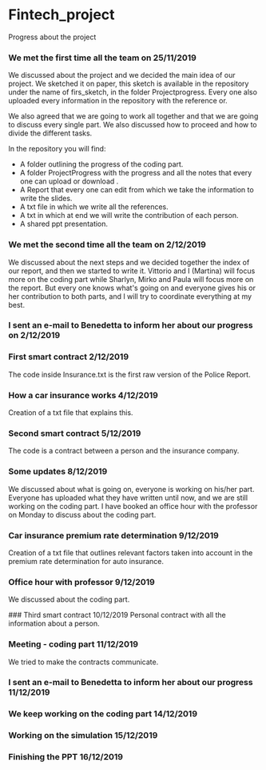 # Fintech_project
Progress about the project

### We met the first time all the team on 25/11/2019
We discussed about the project and we decided the main idea of our project.
We sketched it on paper, this sketch is available in the repository under the name of firs_sketch, in the folder Projectprogress. Every one also uploaded every information in the repository with the reference or.

We also agreed that we are going to work all together and that we are going to discuss every single part.
We also discussed how to proceed and how to divide the different tasks.

In the repository you will find:
- A folder outlining the progress of the coding part.
- A folder ProjectProgress with the progress and all the notes that every one can upload or download .
- A Report that every one can edit from which we take the information to write the slides.
- A txt file in which we write all the references.
- A txt in which at end we will write the contribution of each person.
- A shared ppt presentation.


### We met the second time all the team on 2/12/2019
We discussed about the next steps and we decided together the index of our report, and then we started to write it.
Vittorio and I (Martina) will focus more on the coding part while Sharlyn, Mirko and Paula will focus more on the report. But every one knows what's going on and everyone gives his or her contribution to both parts, and I will try to coordinate everything at my best. 

### I sent an e-mail to Benedetta to inform her about our progress on 2/12/2019

### First smart contract 2/12/2019 
The code inside Insurance.txt is the first raw version of the Police Report. 

### How a car insurance works 4/12/2019
Creation of a txt file that explains this.

### Second smart contract 5/12/2019 
The code is a contract between a person and the insurance company.

### Some updates 8/12/2019
We discussed about what is going on, everyone is working on his/her part. Everyone has uploaded what they have written until now, and we are still working on the coding part. I have booked an office hour with the professor on Monday to discuss about the coding part. 

### Car insurance premium rate determination 9/12/2019

Creation of a txt file that outlines relevant factors taken into account in the premium rate determination for auto insurance.

### Office hour with professor 9/12/2019
We discussed about the coding part.

### Third smart contract 10/12/2019
Personal contract with all the information about a person.

### Meeting - coding part 11/12/2019
We tried to make the contracts communicate.

### I sent an e-mail to Benedetta to inform her about our progress 11/12/2019

### We keep working on the coding part 14/12/2019

### Working on the simulation 15/12/2019

### Finishing the PPT 16/12/2019 




